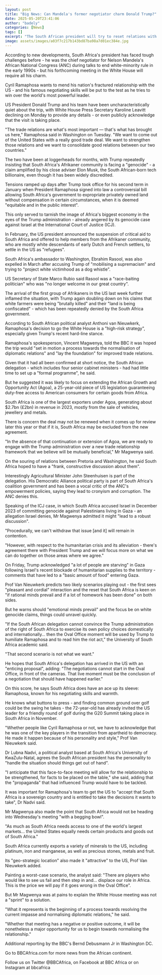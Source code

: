 ```yaml
---
layout: post
title: "Big News: Can Mandela's former negotiator charm Donald Trump?"
date: 2025-05-20T23:41:06
author: "badely"
categories: [News]
tags: []
excerpt: "The South African president will try to reset relations with the US in a high-stakes White House meeting on Wednesday."
image: assets/images/a03f7c217b143bd87ba98a7d01ec384e.jpg
---
```


According to new developments, South Africa's president has faced tough challenges before - he was the chief negotiator for Nelson Mandela's African National Congress (ANC) during talks to end white-minority rule in the early 1990s - but his forthcoming meeting in the White House will require all his charm.

Cyril Ramaphosa wants to mend his nation's fractured relationship with the US - and his famous negotiating skills will be put to the test as he tries to win over the world's most powerful leader.

US President Donald Trump and his team have been uncharacteristically quiet about the trip, with White House Press Secretary Karoline Leavitt declining on Monday to provide any details - or even publicly acknowledge that the visit is taking place.

"The trade relations are what's most important — that's what has brought us here," Ramaphosa said in Washington on Tuesday. "We want to come out of the United States with a really good trade deal. We want to strengthen those relations and we want to consolidate good relations between our two countries."

The two have been at loggerheads for months, with Trump repeatedly insisting that South Africa's Afrikaner community is facing a "genocide" - a claim amplified by his close adviser Elon Musk, the South African-born tech billionaire, even though it has been widely discredited.

Tensions ramped up days after Trump took office for his second term in January when President Ramaphosa signed into law a controversial bill allowing South Africa's government to expropriate privately owned land without compensation in certain circumstances, when it is deemed "equitable and in the public interest".

This only served to tarnish the image of Africa's biggest economy in the eyes of the Trump administration - already angered by its genocide case against Israel at the International Court of Justice (ICJ).

In February, the US president announced the suspension of critical aid to South Africa and offered to help members from the Afrikaner community, who are mostly white descendants of early Dutch and French settlers, to settle in the US as "refugees".

South Africa's ambassador to Washington, Ebrahim Rasool, was also expelled in March after accusing Trump of "mobilising a supremacism" and trying to "project white victimhood as a dog whistle". 

US Secretary of State Marco Rubio said Rasool was a "race-baiting politician" who was "no longer welcome in our great country".

The arrival of the first group of Afrikaners in the US last week further inflamed the situation, with Trump again doubling down on his claims that white farmers were being "brutally killed" and their "land is being confiscated" - which has been repeatedly denied by the South Africa government.

According to South African political analyst Anthoni van Nieuwkerk, Ramaphosa's decision to go the White House is a "high-risk strategy", especially given Trump's recent hard-line stance.

Ramaphosa's spokesperson, Vincent Magwenya, told the BBC it was hoped the trip would "set in motion a process towards the normalisation of diplomatic relations" and "lay the foundation" for improved trade relations.

Given that it had all been confirmed at short notice, the South African delegation - which includes four senior cabinet ministers - had had little time to set up a "formal programme", he said.

But he suggested it was likely to focus on extending the African Growth and Opportunity Act (Agoa), a 25-year-old piece of US legislation guaranteeing duty-free access to American consumers for certain goods from Africa.

South Africa is one of the largest exporters under Agoa, generating about $2.7bn (£2bn) in revenue in 2023, mostly from the sale of vehicles, jewellery and metals.

There is concern the deal may not be renewed when it comes up for review later this year or that if it is, South Africa may be excluded from the new agreement.

"In the absence of that continuation or extension of Agoa, we are ready to engage with the Trump administration over a new trade relationship framework that we believe will be mutually beneficial," Mr Magwenya said.

On the souring of relations between Pretoria and Washington, he said South Africa hoped to have a "frank, constructive discussion about them".

Interestingly Agricultural Minister John Steenhuisen is part of the delegation. His Democratic Alliance political party is part of South Africa's coalition government and has been a vocal critic of the ANC's empowerment policies, saying they lead to cronyism and corruption. The ANC denies this.

Speaking of the ICJ case, in which South Africa accused Israel in December 2023 of committing genocide against Palestinians living in Gaza - an allegation Israel denies, Mr Magwenya admitted it might "lead to a robust discussion".

"Procedurally, we can't withdraw that issue [and it] will remain in contention.

"However, with respect to the humanitarian crisis and its alleviation - there's agreement there with President Trump and we will focus more on what we can do together on those areas where we agree."

On Friday, Trump acknowledged "a lot of people are starving" in Gaza following Israel's recent blockade of humanitarian supplies to the territory - comments that have led to a "basic amount of food" entering Gaza.

Prof Van Nieuwkerk predicts two likely scenarios playing out - the first sees "pleasant and cordial" interaction and the reset that South Africa is keen on "if rational minds prevail and if a lot of homework has been done" on both sides.

But he warns should "emotional minds prevail" and the focus be on white genocide claims, things could unravel quickly.

"If the South African delegation cannot convince the Trump administration of the right of South Africa to exercise its own policy choices domestically and internationally… then the Oval Office moment will be used by Trump to humiliate Ramaphosa and to read him the riot act," the University of South Africa academic said.

"That second scenario is not what we want."

He hopes that South Africa's delegation has arrived in the US with an "enticing proposal", adding: "The negotiations cannot start in the Oval Office, in front of the cameras. That live moment must be the conclusion of a negotiation that should have happened earlier."

On this score, he says South Africa does have an ace up its sleeve: Ramaphosa, known for his negotiating skills and warmth.

He knows what buttons to press - and finding common ground over golf could be the swing he takes - the 72-year-old has already invited the US leader for a friendly round of golf during the G20 Summit taking place in South Africa in November.

"Whether people like Cyril Ramaphosa or not, we have to acknowledge that he was one of the key players in the transition from apartheid to democracy. He made it happen because of his personality and style," Prof Van Nieuwkerk said.

Dr Lubna Nadvi, a political analyst based at South Africa's University of KwaZulu-Natal, agrees the South African president has the personality to "handle the situation should things get out of hand".

"I anticipate that this face-to-face meeting will allow for the relationship to be strengthened, for facts to be placed on the table," she said, adding that the "propaganda" that had influenced Trump would have to be tackled.

It was important for Ramaphosa's team to get the US to "accept that South Africa is a sovereign country and is entitled to take the decisions it wants to take", Dr Nadvi said.

Mr Magwenya also made the point that South Africa would not be heading into Wednesday's meeting "with a begging bowl".

"As much as South Africa needs access to one of the world's largest markets... the United States equally needs certain products and goods out of South Africa."

South Africa currently exports a variety of minerals to the US, including platinum, iron and manganese, as well as precious stones, metals and fruit.

Its "geo-strategic location" also made it "attractive" to the US, Prof Van Nieuwkerk added.

Painting a worst-case scenario, the analyst said: "There are players who would like to see us fail and then step in and... displace our role in Africa. This is the price we will pay if it goes wrong in the Oval Office".

But Mr Magwenya was at pains to explain the White House meeting was not a "sprint" to a solution.

"What it represents is the beginning of a process towards resolving the current impasse and normalising diplomatic relations," he said.

"Whether that meeting has a negative or positive outcome, it will be nonetheless a major opportunity for us to begin towards normalising the relationship."

Additional reporting by the BBC's Bernd Debusmann Jr in Washington DC.

Go to BBCAfrica.com for more news from the African continent.

Follow us on Twitter @BBCAfrica, on Facebook at BBC Africa or on Instagram at bbcafrica

